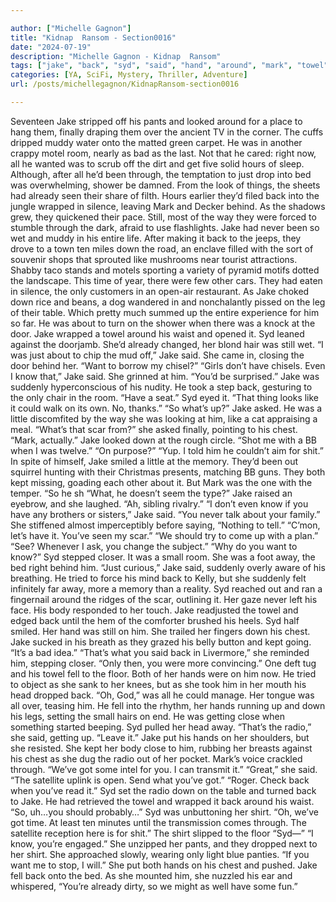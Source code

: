 ```yaml
---

author: ["Michelle Gagnon"]
title: "Kidnap  Ransom - Section0016"
date: "2024-07-19"
description: "Michelle Gagnon - Kidnap  Ransom"
tags: ["jake", "back", "syd", "said", "hand", "around", "mark", "towel", "know", "chest", "room", "bed", "already", "wrapped", "behind", "still", "never", "like", "want", "suddenly", "kept", "away", "fell", "radio", "shirt"]
categories: [YA, SciFi, Mystery, Thriller, Adventure]
url: /posts/michellegagnon/KidnapRansom-section0016

---
```



Seventeen
Jake stripped off his pants and looked around for a place to hang them, finally draping them over the ancient TV in the corner. The cuffs dripped muddy water onto the matted green carpet. He was in another crappy motel room, nearly as bad as the last. Not that he cared: right now, all he wanted was to scrub off the dirt and get five solid hours of sleep. Although, after all he’d been through, the temptation to just drop into bed was overwhelming, shower be damned. From the look of things, the sheets had already seen their share of filth.
Hours earlier they’d filed back into the jungle wrapped in silence, leaving Mark and Decker behind. As the shadows grew, they quickened their pace. Still, most of the way they were forced to stumble through the dark, afraid to use flashlights. Jake had never been so wet and muddy in his entire life.
After making it back to the jeeps, they drove to a town ten miles down the road, an enclave filled with the sort of souvenir shops that sprouted like mushrooms near tourist attractions. Shabby taco stands and motels sporting a variety of pyramid motifs dotted the landscape. This time of year, there were few other cars. They had eaten in silence, the only customers in an open-air restaurant. As Jake choked down rice and beans, a dog wandered in and nonchalantly pissed on the leg of their table. Which pretty much summed up the entire experience for him so far.
He was about to turn on the shower when there was a knock at the door. Jake wrapped a towel around his waist and opened it. Syd leaned against the doorjamb. She’d already changed, her blond hair was still wet.
“I was just about to chip the mud off,” Jake said.
She came in, closing the door behind her. “Want to borrow my chisel?”
“Girls don’t have chisels. Even I know that,” Jake said.
She grinned at him. “You’d be surprised.”
Jake was suddenly hyperconscious of his nudity. He took a step back, gesturing to the only chair in the room. “Have a seat.”
Syd eyed it. “That thing looks like it could walk on its own. No, thanks.”
“So what’s up?” Jake asked. He was a little discomfited by the way she was looking at him, like a cat appraising a meal.
“What’s that scar from?” she asked finally, pointing to his chest.
“Mark, actually.” Jake looked down at the rough circle. “Shot me with a BB when I was twelve.”
“On purpose?”
“Yup. I told him he couldn’t aim for shit.” In spite of himself, Jake smiled a little at the memory. They’d been out squirrel hunting with their Christmas presents, matching BB guns. They both kept missing, goading each other about it. But Mark was the one with the temper.
“So he sh
“What, he doesn’t seem the type?” Jake raised an eyebrow, and she laughed.
“Ah, sibling rivalry.”
“I don’t even know if you have any brothers or sisters,” Jake said. “You never talk about your family.”
She stiffened almost imperceptibly before saying, “Nothing to tell.”
“C’mon, let’s have it. You’ve seen my scar.”
“We should try to come up with a plan.”
“See? Whenever I ask, you change the subject.”
“Why do you want to know?” Syd stepped closer. It was a small room. She was a foot away, the bed right behind him.
“Just curious,” Jake said, suddenly overly aware of his breathing. He tried to force his mind back to Kelly, but she suddenly felt infinitely far away, more a memory than a reality.
Syd reached out and ran a fingernail around the ridges of the scar, outlining it. Her gaze never left his face. His body responded to her touch. Jake readjusted the towel and edged back until the hem of the comforter brushed his heels.
Syd half smiled. Her hand was still on him. She trailed her fingers down his chest. Jake sucked in his breath as they grazed his belly button and kept going.
“It’s a bad idea.”
“That’s what you said back in Livermore,” she reminded him, stepping closer. “Only then, you were more convincing.” One deft tug and his towel fell to the floor. Both of her hands were on him now. He tried to object as she sank to her knees, but as she took him in her mouth his head dropped back.
“Oh, God,” was all he could manage.
Her tongue was all over, teasing him. He fell into the rhythm, her hands running up and down his legs, setting the small hairs on end.
He was getting close when something started beeping. Syd pulled her head away.
“That’s the radio,” she said, getting up.
“Leave it.” Jake put his hands on her shoulders, but she resisted. She kept her body close to him, rubbing her breasts against his chest as she dug the radio out of her pocket.
Mark’s voice crackled through. “We’ve got some intel for you. I can transmit it.”
“Great,” she said. “The satellite uplink is open. Send what you’ve got.”
“Roger. Check back when you’ve read it.”
Syd set the radio down on the table and turned back to Jake.
He had retrieved the towel and wrapped it back around his waist. “So, uh…you should probably…”
Syd was unbuttoning her shirt. “Oh, we’ve got time. At least ten minutes until the transmission comes through. The satellite reception here is for shit.” The shirt slipped to the floor
“Syd—”
“I know, you’re engaged.” She unzipped her pants, and they dropped next to her shirt. She approached slowly, wearing only light blue panties. “If you want me to stop, I will.”
She put both hands on his chest and pushed. Jake fell back onto the bed. As she mounted him, she nuzzled his ear and whispered, “You’re already dirty, so we might as well have some fun.”
